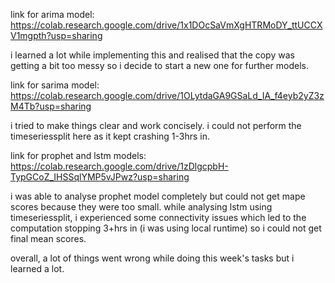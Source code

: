 link for arima model: https://colab.research.google.com/drive/1x1DOcSaVmXgHTRMoDY_ttUCCXV1mgpth?usp=sharing

i learned a lot while implementing this and realised that the copy was getting a bit too messy so i decide to start a new one for further models.


link for sarima model: https://colab.research.google.com/drive/1OLytdaGA9GSaLd_IA_f4eyb2yZ3zM4Tb?usp=sharing

i tried to make things clear and work concisely. i could not perform the timeseriessplit here as it kept crashing 1-3hrs in.


link for prophet and lstm models: https://colab.research.google.com/drive/1zDlgcpbH-TypGCoZ_IHSSqlYMP5vJPwz?usp=sharing

i was able to analyse prophet model completely but could not get mape scores because they were too small. while analysing lstm using timeseriessplit, i experienced some connectivity issues which led to the computation stopping 3+hrs in (i was using local runtime) so i could not get final mean scores.

overall, a lot of things went wrong while doing this week's tasks but i learned a lot.
